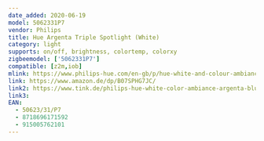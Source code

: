 ```yaml
---
date_added: 2020-06-19
model: 5062331P7
vendor: Philips
title: Hue Argenta Triple Spotlight (White)
category: light
supports: on/off, brightness, colortemp, colorxy
zigbeemodel: ['5062331P7']
compatible: [z2m,iob]
mlink: https://www.philips-hue.com/en-gb/p/hue-white-and-colour-ambiance-argenta-triple-spotlight/5062331P7
link: https://www.amazon.de/dp/B07SPHG7JC/
link2: https://www.tink.de/philips-hue-white-color-ambiance-argenta-bluetooth-3er-spot-lampe
link3: 
EAN: 
  - 50623/31/P7
  - 8718696171592
  - 915005762101
---
```

